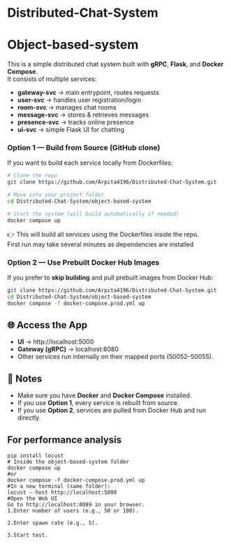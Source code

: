 # Distributed-Chat-System

# Object-based-system

This is a simple distributed chat system built with **gRPC**, **Flask**, and **Docker Compose**.  
It consists of multiple services:

- **gateway-svc** → main entrypoint, routes requests
- **user-svc** → handles user registration/login
- **room-svc** → manages chat rooms
- **message-svc** → stores & retrieves messages
- **presence-svc** → tracks online presence
- **ui-svc** → simple Flask UI for chatting
### Option 1 — Build from Source (GitHub clone)
If you want to build each service locally from Dockerfiles:

```bash
# Clone the repo
git clone https://github.com/Arpita4196/Distributed-Chat-System.git

# Move into your project folder
cd Distributed-Chat-System/object-based-system

# Start the system (will build automatically if needed)
docker compose up

```

👉 This will build all services using the Dockerfiles inside the repo.  
First run may take several minutes as dependencies are installed

### Option 2 — Use Prebuilt Docker Hub Images
If you prefer to **skip building** and pull prebuilt images from Docker Hub:

```bash
git clone https://github.com/Arpita4196/Distributed-Chat-System.git
cd Distributed-Chat-System/object-based-system
docker compose -f docker-compose.prod.yml up
```


## 🌐 Access the App
- **UI** → http://localhost:5000  
- **Gateway (gRPC)** → localhost:8080  
- Other services run internally on their mapped ports (50052–50055).

## 📝 Notes
- Make sure you have **Docker** and **Docker Compose** installed.  
- If you use **Option 1**, every service is rebuilt from source.  
- If you use **Option 2**, services are pulled from Docker Hub and run directly.

## For performance analysis
```
pip install locust
# Inside the object-based-system folder
docker compose up
#or
docker compose -f docker-compose.prod.yml up
#In a new terminal (same folder):
locust --host http://localhost:5000
#Open the Web UI
Go to http://localhost:8089 in your browser.
1.Enter number of users (e.g., 50 or 100).

2.Enter spawn rate (e.g., 5).

3.Start test.
```


